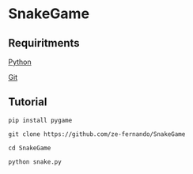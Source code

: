 # SnakeGame

## Requiritments
[Python](https://www.python.org/downloads/)

[Git](https://git-scm.com/downloads)

## Tutorial
`pip install pygame`

`git clone https://github.com/ze-fernando/SnakeGame`

`cd SnakeGame`

`python snake.py`

